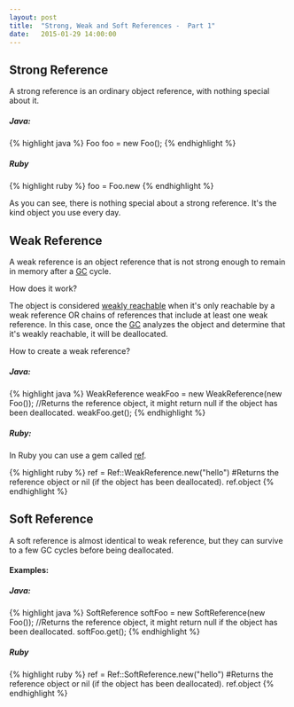 ```yaml
---
layout: post
title:  "Strong, Weak and Soft References -  Part 1"
date:   2015-01-29 14:00:00
---
```


## Strong Reference

A strong reference is an ordinary object reference, with nothing special about it.

##### Java:

{% highlight java %}
  Foo foo = new Foo();
{% endhighlight %}
#####  Ruby
{% highlight ruby %}
  foo = Foo.new
{% endhighlight %}


As you can see, there is nothing special about a strong reference. It's the kind object you use every day.

## Weak Reference

A weak reference is an object reference that is not strong enough to remain in memory after a [GC][gc] cycle.

How does it work?

The object is considered [weakly reachable][weakreach] when it's only reachable by a weak reference OR chains of references
that include at least one weak reference. In this case, once the [GC][gc] analyzes the object and determine that it's weakly reachable, it will be deallocated.

How to create a weak reference?

##### Java:

{% highlight java %}
  WeakReference<Foo> weakFoo = new WeakReference<Foo>(new Foo());
//Returns the reference object, it might return null if the object has been deallocated.
weakFoo.get();
{% endhighlight %}

##### Ruby:
In Ruby you can use a gem called [ref][ref].

{% highlight ruby %}
  ref = Ref::WeakReference.new("hello")
#Returns the reference object or nil (if the object has been deallocated).
ref.object
{% endhighlight %}


## Soft Reference

A soft reference is almost identical to weak reference, but they can survive to a few GC cycles before being deallocated.

#### Examples:

##### Java:

{% highlight java %}
  SoftReference<Foo> softFoo = new SoftReference<Foo>(new Foo());
//Returns the reference object, it might return null if the object has been deallocated.
softFoo.get();
{% endhighlight %}

##### Ruby

{% highlight ruby %}
  ref = Ref::SoftReference.new("hello")
#Returns the reference object or nil (if the object has been deallocated).
ref.object
{% endhighlight %}

[rc]: https://github.com/ruby-concurrency/
[ref]: https://github.com/ruby-concurrency/ref
[gc]: http://en.wikipedia.org/wiki/Garbage_collection_%28computer_science%29
[weakreach]: http://en.wikipedia.org/wiki/Unreachable_memory#weakly_reachable
